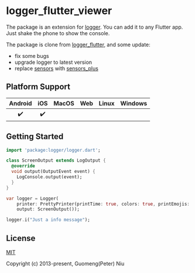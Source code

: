 # logger_flutter_viewer

The package is an extension for [logger](https://pub.dev/packages/logger). You can add it to any Flutter app. Just shake the phone to show the console.

The package is clone from [logger_flutter](https://github.com/leisim/logger_flutter), and some update:

* fix some bugs
* upgrade logger to latest version
* replace [sensors](https://pub.dev/packages/sensors) with [sensors_plus](https://pub.dev/packages/sensors_plus)

## Platform Support

| Android |  iOS  | MacOS |  Web  | Linux | Windows |
| :-----: | :---: | :---: | :---: | :---: | :-----: |
|   ✔️   |   ✔️   |      |     |       |         |


## Getting Started

``` dart
import 'package:logger/logger.dart';

class ScreenOutput extends LogOutput {
  @override
  void output(OutputEvent event) {
    LogConsole.output(event);
  }
}

var logger = Logger(
    printer: PrettyPrinter(printTime: true, colors: true, printEmojis: true),
    output: ScreenOutput());

logger.i("Just a info message");    
```

## License

[MIT](https://opensource.org/licenses/MIT)

Copyright (c) 2013-present, Guomeng(Peter) Niu